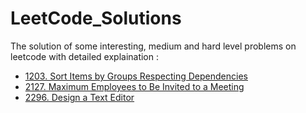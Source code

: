 # LeetCode_Solutions
The solution of some interesting, medium and hard level problems on leetcode with detailed explaination : 
- [1203. Sort Items by Groups Respecting Dependencies](https://leetcode.com/problems/sort-items-by-groups-respecting-dependencies/solutions/3940307/cpp-topological-sorting-with-detailed-approach-beats10099/)
-  [2127. Maximum Employees to Be Invited to a Meeting](https://leetcode.com/problems/maximum-employees-to-be-invited-to-a-meeting/solutions/4041821/cpp-linear-traversal-toposort-dpwith-detailed-approach/)
-  [2296. Design a Text Editor](https://leetcode.com/problems/design-a-text-editor/solutions/4025654/cpp-doubly-linked-list-with-detailed-approach/) 

